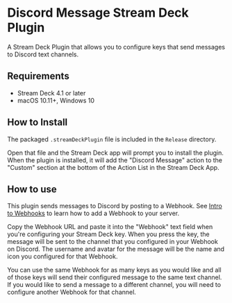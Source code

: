 # Discord Message Stream Deck Plugin

A Stream Deck Plugin that allows you to configure keys that send messages to
Discord text channels.

## Requirements

* Stream Deck 4.1 or later
* macOS 10.11+, Windows 10

## How to Install

The packaged `.streamDeckPlugin` file is included in the `Release` directory.

Open that file and the Stream Deck app will prompt you to install the plugin.
When the plugin is installed, it will add the "Discord Message" action to the
"Custom" section at the bottom of the Action List in the Stream Deck App.

## How to use

This plugin sends messages to Discord by posting to a Webhook. See
[Intro to Webhooks](https://support.discordapp.com/hc/en-us/articles/228383668-Intro-to-Webhooks)
to learn how to add a Webhook to your server.

Copy the Webhook URL and paste it into the "Webhook" text field when you're
configuring your Stream Deck key. When you press the key, the message will be
sent to the channel that you configured in your Webhook on Discord. The username
and avatar for the message will be the name and icon you configured for that
Webhook.

You can use the same Webhook for as many keys as you would like and all of those
keys will send their configured message to the same text channel. If you would
like to send a message to a different channel, you will need to configure
another Webhook for that channel.
